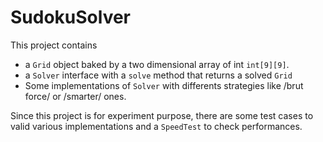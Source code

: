 SudokuSolver
============
This project contains 
 *  a `Grid` object baked by a two dimensional array of int `int[9][9]`.
 *  a `Solver` interface with a `solve` method that returns a solved `Grid`
 *  Some implementations of `Solver` with differents strategies like /brut force/ or /smarter/ ones. 
 
Since this project is for experiment purpose, there are some test cases to valid various implementations and a `SpeedTest` to check performances. 
